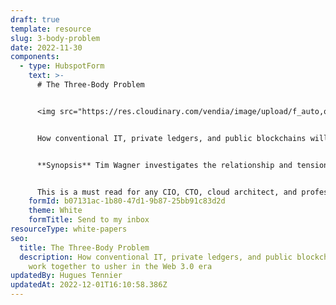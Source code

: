 ```yaml
---
draft: true
template: resource
slug: 3-body-problem
date: 2022-11-30
components:
  - type: HubspotForm
    text: >-
      # The Three-Body Problem


      <img src="https://res.cloudinary.com/vendia/image/upload/f_auto,q_90/v1669869725/housing_hp9nao.webp" alt="Alt text" width="280" height="200" />


      How conventional IT, private ledgers, and public blockchains will work together to usher in the Web 3.0 era.


      **Synopsis** Tim Wagner investigates the relationship and tensions between centralized IT, private ledgers and public blockchains for application development. Instead of a 'winner' Wagner proposes that all three will need to work together for optimal business solutions and technical outcomes. 


      This is a must read for any CIO, CTO, cloud architect, and professional developers responsible for delivering reliable, data-based solutions.
    formId: b07131ac-1b80-47d1-9b87-25bb91c83d2d
    theme: White
    formTitle: Send to my inbox
resourceType: white-papers
seo:
  title: The Three-Body Problem
  description: How conventional IT, private ledgers, and public blockchains will
    work together to usher in the Web 3.0 era
updatedBy: Hugues Tennier
updatedAt: 2022-12-01T16:10:58.386Z
---
```

